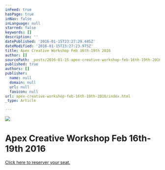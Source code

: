 ```yaml
---
inFeed: true
hasPage: true
inNav: false
inLanguage: null
starred: false
keywords: []
description: ''
datePublished: '2016-01-15T23:27:29.445Z'
dateModified: '2016-01-15T23:27:23.975Z'
title: Apex Creative Workshop Feb 16th-19th 2016
author: []
sourcePath: _posts/2016-01-15-apex-creative-workshop-feb-16th-19th-2016.md
published: true
authors: []
publisher:
  name: null
  domain: null
  url: null
  favicon: null
url: apex-creative-workshop-feb-16th-19th-2016/index.html
_type: Article

---
```

![](https://s3-us-west-2.amazonaws.com/the-grid-img/p/eea9772dc2508d6a6fae5c86eebc647d960ec7f2.jpg)

# Apex Creative Workshop Feb 16th-19th 2016

[Click here to reserver your seat.][0]

[0]: https://www.universe.com/apex2016